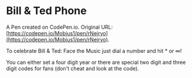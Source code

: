# Bill & Ted Phone

A Pen created on CodePen.io. Original URL: [https://codepen.io/Mobius1/pen/rNejryo](https://codepen.io/Mobius1/pen/rNejryo).

To celebrate Bill & Ted: Face the Music just dial a number and hit * or ∞!

You can either set a four digit year or there are special two digit and three digit codes for fans (don't cheat and look at the code).
